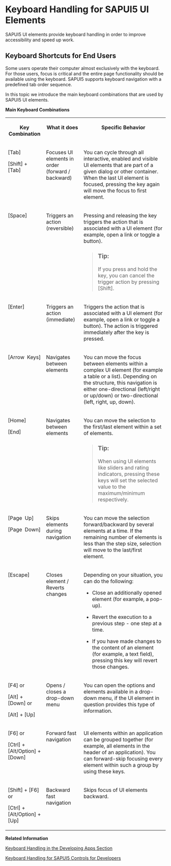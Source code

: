<!-- loio6b741a6133284bd78e897cef8b75f6d9 -->

# Keyboard Handling for SAPUI5 UI Elements

SAPUI5 UI elements provide keyboard handling in order to improve accessibility and speed up work.



## Keyboard Shortcuts for End Users

Some users operate their computer almost exclusively with the keyboard. For those users, focus is critical and the entire page functionality should be available using the keyboard. SAPUI5 supports keyboard navigation with a predefined tab order sequence.

In this topic we introduce the main keyboard combinations that are used by SAPUI5 UI elements.

**Main Keyboard Combinations**


<table>
<tr>
<th valign="top">

Key Combination

</th>
<th valign="top">

What it does

</th>
<th valign="top">

Specific Behavior

</th>
</tr>
<tr>
<td valign="top">

[Tab\]

[Shift\] ⁠+⁠ [Tab\]

</td>
<td valign="top">

Focuses UI elements in order \(forward / backward\)

</td>
<td valign="top">

You can cycle through all interactive, enabled and visible UI elements that are part of a given dialog or other container. When the last UI element is focused, pressing the key again will move the focus to first element.

</td>
</tr>
<tr>
<td valign="top">

[Space\] 

</td>
<td valign="top">

Triggers an action \(reversible\)

</td>
<td valign="top">

Pressing and releasing the key triggers the action that is associated with a UI element \(for example, open a link or toggle a button\).

> ### Tip:  
> If you press and hold the key, you can cancel the trigger action by pressing [Shift\].



</td>
</tr>
<tr>
<td valign="top">

[Enter\]

</td>
<td valign="top">

Triggers an action \(immediate\)

</td>
<td valign="top">

Triggers the action that is associated with a UI element \(for example, open a link or toggle a button\). The action is triggered immediately after the key is pressed.

</td>
</tr>
<tr>
<td valign="top">

[Arrow  Keys\] 

</td>
<td valign="top">

Navigates between elements

</td>
<td valign="top">

You can move the focus between elements within a complex UI element \(for example a table or a list\). Depending on the structure, this navigation is either one-directional \(left/right or up/down\) or two-directional \(left, right, up, down\).

</td>
</tr>
<tr>
<td valign="top">

[Home\]

[End\]

</td>
<td valign="top">

Navigates between elements

</td>
<td valign="top">

You can move the selection to the first/last element within a set of elements.

> ### Tip:  
> When using UI elements like sliders and rating indicators, pressing these keys will set the selected value to the maximum/minimum respectively.



</td>
</tr>
<tr>
<td valign="top">

[Page  Up\]

[Page  Down\]

</td>
<td valign="top">

Skips elements during navigation

</td>
<td valign="top">

You can move the selection forward/backward by several elements at a time. If the remaining number of elements is less than the step size, selection will move to the last/first element.

</td>
</tr>
<tr>
<td valign="top">

[Escape\]

</td>
<td valign="top">

Closes element / Reverts changes

</td>
<td valign="top">

Depending on your situation, you can do the following:

-   Close an additionally opened element \(for example, a pop-up\).

-   Revert the execution to a previous step - one step at a time.

-   If you have made changes to the content of an element \(for example, a text field\), pressing this key will revert those changes.




</td>
</tr>
<tr>
<td valign="top">

[F4\] or

[Alt\] + [Down\]  or

[Alt\] + [Up\] 

</td>
<td valign="top">

Opens / closes a drop-down menu

</td>
<td valign="top">

You can open the options and elements available in a drop-down menu, if the UI element in question provides this type of information.

</td>
</tr>
<tr>
<td valign="top">

[F6\] or

[Ctrl\] + [Alt/Option\] + [Down\] 

</td>
<td valign="top">

Forward fast navigation

</td>
<td valign="top">

UI elements within an application can be grouped together \(for example, all elements in the header of an application\). You can forward-skip focusing every element within such a group by using these keys.

</td>
</tr>
<tr>
<td valign="top">

[Shift\] + [F6\]  or

[Ctrl\] + [Alt/Option\] + [Up\] 

</td>
<td valign="top">

Backward fast navigation

</td>
<td valign="top">

Skips focus of UI elements backward.

</td>
</tr>
</table>

**Related Information**  


[Keyboard Handling in the Developing Apps Section](../05_Developing_Apps/keyboard-handling-e303820.md "Keyboard Handling in the Developing Apps Section")

[Keyboard Handling for SAPUI5 Controls for Developers](../09_Developing_Controls/keyboard-handling-for-sapui5-controls-for-developers-3e631ad.md "As an application developer, you need to be aware of how the various accessibility aspects, like keyboard handling, are implemented and used.")

